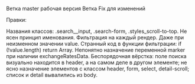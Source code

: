 Ветка master рабочая версия
Ветка Fix для изменений

Правки:

Названия классов: .search\_\_input, .search-form, .styles_scroll-to-top. Не ясен принцип именования.
Фильтрация на каждый рендер. Даже при неизменном значении value.
Странный код в функции фильтрации: if (!value.length) return Array.
Непонятно назначение переменной marker при наличии exchangeRatesData.
Беспорядочная вёрстка: поле поиска визуально находится в header, а на самом деле в другом элементе; не ясно назначение элементов с классом header, form, select, detail-scroll; список и detail вывалились из body.
